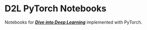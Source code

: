 # D2L PyTorch Notebooks

Notebooks for **_[Dive into Deep Learning](https://d2l.ai/)_** implemented with PyTorch.
